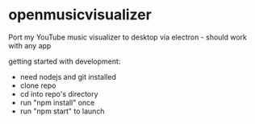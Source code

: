 # openmusicvisualizer
Port my YouTube music visualizer to desktop via electron - should work with any app

getting started with development:
- need nodejs and git installed
- clone repo
- cd into repo's directory
- run "npm install" once
- run "npm start" to launch
